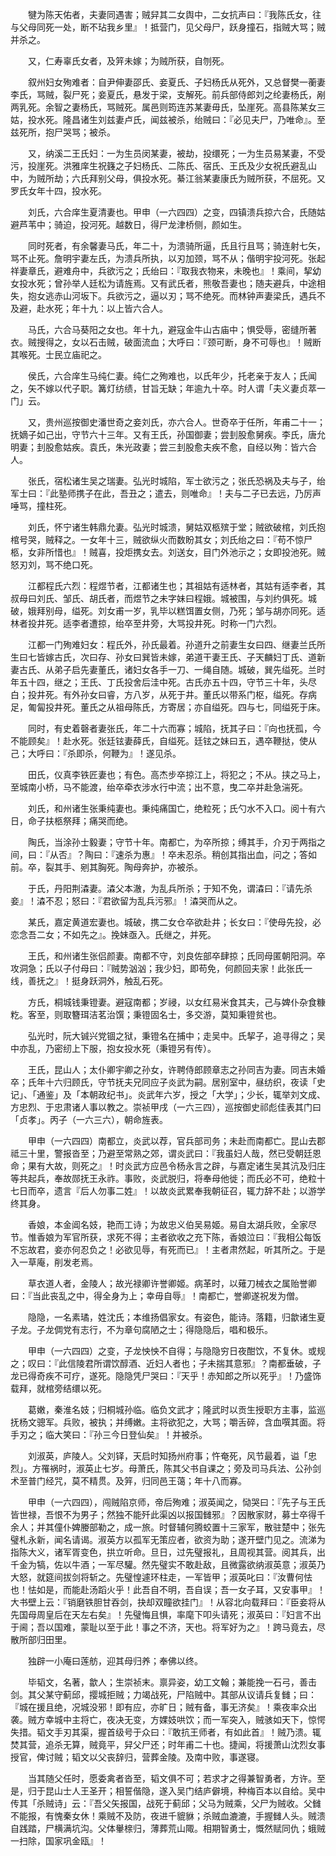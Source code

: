 <!-- { "loadSidebar": true } -->
　　犍为陈天佑者，夫妻同遇害；贼舁其二女舆中，二女抗声曰：『我陈氏女，往与父母同死一处，断不玷我乡里』！抵营门，见父母尸，跃身撞石，指贼大骂；贼并杀之。

　　又，仁寿辜氏女者，及笄未嫁；为贼所获，自刎死。

　　叙州妇女殉难者：自尹伸妻邵氏、妾夏氏、子妇杨氏从死外，又总督樊一蘅妻李氏，骂贼，裂尸死；妾夏氏，悬发于梁，支解死。前兵部侍郎刘之纶妻杨氏，剐两乳死。余智之妻杨氏，骂贼死。属邑则筠连苏某妻毋氏，坠崖死。高县陈某女三姑，投水死。隆昌诸生刘兹妻卢氏，闻兹被杀，绐贼曰：『必见夫尸，乃唯命』。至兹死所，抱尸哭骂；被杀。

　　又，纳溪二王氏妇：一为生员闵某妻，被劫，投缳死；一为生员易某妻，不受污，投崖死。洪雅庠生祝籛之子妇杨氏、二陈氏、宿氏、王氏及少女祝氏避乱山中，为贼所劫；六氏拜别父母，俱投水死。綦江翁某妻康氏为贼所获，不屈死。又罗氏女年十四，投水死。

　　刘氏，六合庠生夏清妻也。甲申（一六四四）之变，四镇溃兵掠六合，氏随姑避芦苇中；骑迫，投河死。越数日，得尸龙津桥侧，颜如生。

　　同时死者，有余馨妻马氏，年二十，为溃骑所逼，氏且行且骂；骑连射七矢，骂不止死。詹明宇妻左氏，为溃兵所执，以刃加颈，骂不从；偕明宇投河死。张起祥妻章氏，避难舟中，兵欲污之；氏绐曰：『取我衣物来，未晚也』！乘间，挈幼女投水死；曾孙举人廷松为请旌焉。又有武氏者，熊敬吾妻也；随夫避兵，中途相失，抱女逃赤山河坂下。兵欲污之，逼以刃；骂不绝死。而林钟声妻梁氏，遇兵不及避，赴水死；年十九：以上皆六合人。

　　马氏，六合马葵阳之女也。年十九，避寇金牛山古庙中；惧受辱，密缝所著衣。贼搜得之，女以石击贼，破面流血；大呼曰：『颈可断，身不可辱也』！贼断其喉死。士民立庙祀之。

　　侯氏，六合庠生马纯仁妻。纯仁之殉难也，以氏年少，托老亲于友人；氏闻之，矢不嫁以代子职。篝灯纺绩，甘旨无缺；年逾九十卒。时人谓「夫义妻贞萃一门」云。

　　又，贵州巡按御史潘世奇之妾刘氏，亦六合人。世奇卒于任所，年甫二十一；抚嫡子如己出，守节六十三年。又有王氏，孙国御妻；尝刲股愈舅疾。李氏，唐允明妻；刲股愈姑疾。袁氏，朱光政妻；尝三刲股愈夫疾不愈，自经以殉：皆六合人。

　　张氏，宿松诸生吴之瑞妻。弘光时城陷，军士欲污之；张氏恐祸及夫与子，绐军士曰：『此塾师携子在此，吾丑之；遣去，则唯命』！夫与二子已去远，乃厉声唾骂，撞柱死。

　　刘氏，怀宁诸生韩鼎允妻。弘光时城溃，舅姑双柩殡于堂；贼欲破棺，刘氏抱棺号哭，贼释之。一女年十三，贼欲纵火而数盼其女；刘氏绐之曰：『苟不惊尸柩，女非所惜也』！贼喜，投炬携女去。刘送女，目门外池示之；女即投池死。贼怒刃刘，骂不绝口死。

　　江都程氏六烈：程煜节者，江都诸生也；其祖姑有适林者，其姑有适李者，其叔母曰刘氏、邹氏、胡氏者，而煜节之未字妹曰程娥。城被围，与刘约俱死。城破，娥拜别母，缢死。刘女甫一岁，乳毕以糕饵置女侧，乃死；邹与胡亦同死。适林者投井死。适李者遭掠，绐卒至井旁，大骂投井死。时称一门六烈。

　　江都一门殉难妇女：程氏外，孙氏最着。孙道升之前妻生女曰四、继妻兰氏所生曰七皆嫁古氏，次曰存、孙女曰巽皆未嫁，弟道干妻王氏、子天麟妇丁氏、道新妻古氏、从弟子启先妻董氏，诸妇女各手一刀、一绳自随。城破，巽先缢死。兰时年五十四，继之；王氏、丁氏投舍后洼中死。古氏亦五十四，守节三十年，头尽白；投井死。有外孙女曰睿，方八岁，从死于井。董氏以带系门枢，缢死。存病足，匍匐投井死。董氏之从祖母陈氏，方寄居；亦自缢死。四与七，同缢死于床。

　　同时，有史着磬者妻张氏，年二十六而寡；城陷，抚其子曰：『向也抚孤，今不能顾矣』！赴水死。张廷铉妻薛氏，自缢死。廷铉之妹曰五，遇卒鞭挞，使从己；大呼曰：『杀即杀，何鞭为』！遂见杀。

　　田氏，仪真李铁匠妻也；有色。高杰步卒掠江上，将犯之；不从。挟之马上，至城南小桥，马不能渡，绐卒牵衣涉水行中流；出不意，曳二卒并赴急湍死。

　　刘氏，和州诸生张秉纯妻也。秉纯痛国亡，绝粒死；氏勺水不入口。阅十有六日，命子扶柩祭拜；痛哭而绝。

　　陶氏，当涂孙士毅妻；守节十年。南都亡，为卒所掠；缚其手，介刃于两指之间，曰：『从否』？陶曰：『速杀为惠』！卒未忍杀。稍创其指出血，问之；答如前。卒，裂其手、剜其胸死。陶母奔护，亦被杀。

　　于氏，丹阳荆潹妻。潹父本澈，为乱兵所杀；于知不免，谓潹曰：『请先杀妾』！潹不忍；怒曰：『君欲留为乱兵污邪』！潹哭而从之。

　　某氏，嘉定黄道宏妻也。城破，携二女仓卒欲赴井；长女曰：『使母先投，必恋念吾二女；不如先之』。挽妹亟入。氏继之，并死。

　　王氏，和州诸生张侣颜妻。南都不守，刘良佐部卒肆掠；氏同母匿朝阳洞。卒攻洞急；氏以子付母曰：『贼势汹汹；我少妇，即苟免，何颜回夫家！此张氏一线，善抚之』！挺身跃洞外，触乱石死。

　　方氏，桐城钱秉镫妻。避寇南都；岁祲，以女红易米食其夫，己与婢仆杂食糠籺。客至，则取簪珥洁茗治馔；秉镫固名士，多交游，莫知秉镫贫也。

　　弘光时，阮大铖兴党锢之狱，秉镫名在捕中；走吴中。氏挈子，追寻得之；吴中亦乱，乃密纫上下服，抱女投水死（秉镫另有传）。

　　王氏，昆山人；太仆卿宇卿之孙女，许聘侍郎顾章志之孙同吉为妻。同吉未婚卒；氏年十六归顾氏，守节抚夫兄同应子炎武为嗣。居别室中，昼纺织，夜读「史记」、「通鉴」及「本朝政纪书」。炎武年六岁，授之「大学」；少长，辄举刘文成、方忠烈、于忠肃诸人事以教之。崇祯甲戌（一六三四），巡按御史祁彪佳表其门曰「贞孝」。丙子（一六三六），朝命旌表。

　　甲申（一六四四）南都立，炎武以荐，官兵部司务；未赴而南都亡。昆山去郡祗三十里，警报沓至；乃避至常熟之郊，谓炎武曰：『我虽妇人哉，然已受朝廷恩命；果有大故，则死之』！时炎武方应邑令杨永言之辟，与嘉定诸生吴其沆及归庄等共起兵，奉故郧抚王永祚。事败，炎武脱归，将奉母他徙；而氏必不可，绝粒十七日而卒，遗言『后人勿事二姓』！以故炎武累奉我朝征召，辄力辞不赴；以游学终其身。

　　香娘，本金阊名妓，艳而工诗；为故忠义伯吴易姬。易自太湖兵败，全家尽节。惟香娘为军官所获，求死不得；主者欲收之充下陈，香娘泣曰：『我相公每饭不忘故君，妾亦何忍负之！必欲见辱，有死而已』！主者肃然起，听其所之。于是入一草庵，削发老焉。

　　草衣道人者，金陵人；故光禄卿许誉卿姬。病革时，以薙刀械衣之属贻誉卿曰：『当此丧乱之中，得全身为上；幸毋自辱』！南都亡，誉卿遂祝发为僧。

　　隐隐，一名素璚，姓沈氏；本维扬倡家女。有姿色，能诗。落籍，归歙诸生夏子龙。子龙倜党有志行，不为章句腐陋之士；得隐隐后，唱和极乐。

　　甲申（一六四四）之变，子龙怏怏不自得；与隐隐穷日夜酣饮，不复休。或规之；叹曰：『此信陵君所谓饮醇酒、近妇人者也；子未揣其意邪』？南都垂破，子龙已得奇疾不可疗，遂死。隐隐凭尸哭曰：『天乎！赤知郎之所以死乎』！乃盛饰载拜，就棺旁结缳以死。

　　葛嫩，秦淮名妓；归桐城孙临。临负文武才；隆武时以贡生授职方主事，监巡抚杨文骢军。兵败，被执；并缚嫩。主将欲犯之，大骂；嚼舌碎，含血噀其面。将手刃之；临大笑曰：『孙三今日登仙矣』！并被杀。

　　刘淑英，庐陵人。父刘铎，天启时知扬州府事；忤奄死，风节最着，谥「忠烈」。方罹祸时，淑英止七岁。母萧氏，陈其父书自课之；旁及司马兵法、公孙剑术至普门经咒，莫不精贯。及笄，归同邑王蔼；年十八而寡。

　　甲申（一六四四），闯贼陷京师，帝后殉难；淑英闻之，恸哭曰：『先子与王氏皆世禄，吾恨不为男子；然独不能歼此渠凶以报国雠邪』？因散家财，募士卒得千余人；并其僮仆婢媵部勒之，成一旅。时督辅何腾蛟置十三家军，散驻楚中；张先璧札永新，闻名请谒。淑英方以孤军无策应者，欲资为助；遂开壁门见之。流涕为指陈大义，诸军胥变色，拱立听命。旦日，过先璧报礼，且周视其营。阅其兵，出千金为犒，佐以牛酒；一军尽驩。然先璧实不敢赴敌，且微露欲纳淑英意；淑英乃大怒，就筵间拔剑将斩之。先璧惶遽环柱走，一军皆甲；淑英叱曰：『汝曹何怯也！怯如是，而能赴汤蹈火乎！此吾自不明，吾自误；吾一女子耳，又安事甲』！大书壁上云：『销磨铁胆甘吞剑，抉却双瞳欲挂门』！从容北向载拜曰：『臣妾将从先国母周皇后在天左右矣』！先璧悔且惧，率麾下叩头请死；淑英曰：『妇言不出于阃；吾以国难，蒙耻以至于此！事之不济，天也。将军好为之』！跨马竟去，尽散所部归田里。

　　独辟一小庵曰莲舫，迎其母归养；奉佛以终。

　　毕韬文，名著，歙人；生崇祯末。禀异姿，幼工文翰；兼能挽一石弓，善击剑。其父某守蓟邱，撄城拒贼；力竭战死，尸陷贼中。其部从议请兵复雠；曰：『城在援且绝，况城没邪！即有应，亦旷日；贼有备，事无济矣』！乘夜率众出袭。贼方幸城中主将亡，夜决无变，方婐妓哄饮；而一军突入，贼骇如天下，惊愕失措。韬文手刃其渠，握首级号于众曰：『敢抗王师者，有如此首』！贼乃溃。辄焚其营，追杀无算，贼竟平，舁父尸还；时年甫二十也。捷闻，将援萧山沈烈女事授官，俾讨贼；韬文以父丧辞归，营葬金陵。及南中败，事遂寝。

　　当其随父任时，愿委禽者沓至，韬文俱不可；若求才之得兼智勇者，方许。至是，归于昆山士人王圣开；相誓偕隐，遂入吴门结庐僻境，种梅百本以自给。吴中传其「杀贼诗」云：『吾父矢报国，战死于蓟邱；父马为贼乘，父尸为贼收。父雠不能报，有愧秦女休！乘贼不及防，夜进千貔貅；杀贼血漉漉，手握雠人头。贼溃自践踏，尸横满坑沟。父体轝榇归，薄葬荒山陬。相期智勇士，慨然赋同仇；蛾贼一扫除，国家巩金瓯』！

